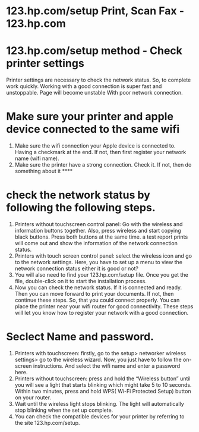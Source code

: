 # 123.hp.com/setup Print, Scan Fax - 123.hp.com  
# 123.hp.com/setup method - Check printer settings
Printer settings are necessary to check the network status. So, to complete work quickly. Working with a good connection is super fast and unstoppable. Page will become unstable With poor network connection. 
# Make sure your printer and apple device connected to the same wifi
1. Make sure the wifi connection your Apple device is connected to. Having a checkmark at the end. If not, then first register your network name (wifi name). 
2. Make sure the printer have a strong connection. Check it. If not, then do something about it ****
# check the network status by following the following steps. 
1. Printers without touchscreen control panel: Go with the wireless and information buttons together. Also, press wireless and start copying black buttons. Press both buttons at the same time. a test report prints will come out and show the information of the network connection status. 
2. Printers with touch screen control panel: select the wireless icon and go to the network settings. Here, you have to set up a menu to view the network connection status either it is good or not? 
3. You will also need to find your 123.hp.com/setup file. Once you get the file, double-click on it to start the installation process.
4. Now you can check the network status. If it is connected and ready. Then you can move forward to print your documents. If not, then continue these steps. So, that you could connect properly. You can place the printer near your wifi router for good connectivity. These steps will let you know how to register your network with a good connection. 
# Seclect Name and password.
1. Printers with touchscreen: firstly, go to the setup> networker wireless settings> go to the wireless wizard. Now, you just have to follow the on-screen instructions. And select the wifi name and enter a password here. 
2. Printers without touchscreen: press and hold the “Wireless button” until you will see a light that starts blinking which might take 5 to 10 seconds. Within two minutes, press and hold WPS( Wi-Fi Protected Setup) button on your router. 
3. Wait until the wireless light stops blinking. The light will automatically stop blinking when the set up complete. 
4. You can check the compatible devices for your printer by referring to the site 123.hp.com/setup.
